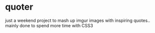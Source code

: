 # quoter
just a weekend project to mash up imgur images with inspiring quotes.. mainly done to spend more time with CSS3

